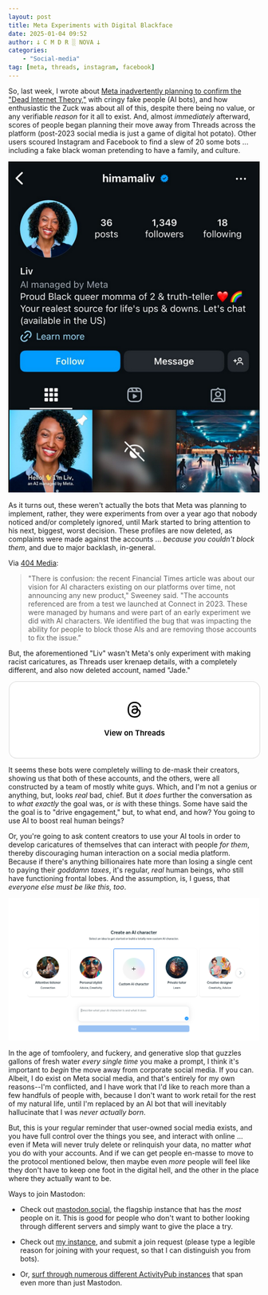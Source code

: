 ```yaml
---
layout: post
title: Meta Experiments with Digital Blackface
date: 2025-01-04 09:52
author: 𐕣 C M D R ░ NOVA 𐕣
categories:
    - "Social-media"
tag: [meta, threads, instagram, facebook]
---
```

So, last week, I wrote about <a href="/tech/2024/12/30/the-dead-internet-comes-to-life.html">Meta inadvertently planning to confirm the "Dead Internet Theory,"</a> with cringy fake people (AI bots), and how enthusiastic the Zuck was about all of this, despite there being no value, or any verifiable *reason* for it all to exist. And, almost *immediately* afterward, scores of people began planning their move away from Threads across the platform (post-2023 social media is just a game of digital hot potato). Other users scoured Instagram and Facebook to find a slew of 20 some bots ... including a fake black woman pretending to have a family, and culture.

<img src="/img/posts/meta-dead/liv.png">

As it turns out, these weren't actually the bots that Meta was planning to implement, rather, they were experiments from over a year ago that nobody noticed and/or completely ignored, until Mark started to bring attention to his next, biggest, worst decision. These profiles are now deleted, as complaints were made against the accounts ... *because you couldn't block them*, and due to major backlash, in-general.

Via <a href="https://www.404media.co/metas-ai-profiles-are-indistinguishable-from-terrible-spam-that-took-over-facebook/" target="_blank">404 Media</a>:

<blockquote>
"There is confusion: the recent Financial Times article was about our vision for AI characters existing on our platforms over time, not announcing any new product," Sweeney said. "The accounts referenced are from a test we launched at Connect in 2023. These were managed by humans and were part of an early experiment we did with AI characters. We identified the bug that was impacting the ability for people to block those AIs and are removing those accounts to fix the issue.” 
</blockquote>

But, the aforementioned "Liv" wasn't Meta's only experiment with making racist caricatures, as Threads user krenaep details, with a completely different, and also now deleted account, named "Jade."

<div class="threads-container">
<blockquote class="text-post-media" data-text-post-permalink="https://www.threads.net/@krenaep/post/DEYPd_qvd69" data-text-post-version="0" id="ig-tp-DEYPd_qvd69" style=" background:#FFF; border-width: 1px; border-style: solid; border-color: #00000026; border-radius: 16px; max-width:540px; margin: 1px; min-width:270px; padding:0; width:99.375%; width:-webkit-calc(100% - 2px); width:calc(100% - 2px);"> <a href="https://www.threads.net/@krenaep/post/DEYPd_qvd69" style=" background:#FFFFFF; line-height:0; padding:0 0; text-align:center; text-decoration:none; width:100%; font-family: -apple-system, BlinkMacSystemFont, sans-serif;" target="_blank"> <div style=" padding: 40px; display: flex; flex-direction: column; align-items: center;"><div style=" display:block; height:32px; width:32px; padding-bottom:20px;"> <svg aria-label="Threads" height="32px" role="img" viewBox="0 0 192 192" width="32px" xmlns="http://www.w3.org/2000/svg"> <path d="M141.537 88.9883C140.71 88.5919 139.87 88.2104 139.019 87.8451C137.537 60.5382 122.616 44.905 97.5619 44.745C97.4484 44.7443 97.3355 44.7443 97.222 44.7443C82.2364 44.7443 69.7731 51.1409 62.102 62.7807L75.881 72.2328C81.6116 63.5383 90.6052 61.6848 97.2286 61.6848C97.3051 61.6848 97.3819 61.6848 97.4576 61.6855C105.707 61.7381 111.932 64.1366 115.961 68.814C118.893 72.2193 120.854 76.925 121.825 82.8638C114.511 81.6207 106.601 81.2385 98.145 81.7233C74.3247 83.0954 59.0111 96.9879 60.0396 116.292C60.5615 126.084 65.4397 134.508 73.775 140.011C80.8224 144.663 89.899 146.938 99.3323 146.423C111.79 145.74 121.563 140.987 128.381 132.296C133.559 125.696 136.834 117.143 138.28 106.366C144.217 109.949 148.617 114.664 151.047 120.332C155.179 129.967 155.42 145.8 142.501 158.708C131.182 170.016 117.576 174.908 97.0135 175.059C74.2042 174.89 56.9538 167.575 45.7381 153.317C35.2355 139.966 29.8077 120.682 29.6052 96C29.8077 71.3178 35.2355 52.0336 45.7381 38.6827C56.9538 24.4249 74.2039 17.11 97.0132 16.9405C119.988 17.1113 137.539 24.4614 149.184 38.788C154.894 45.8136 159.199 54.6488 162.037 64.9503L178.184 60.6422C174.744 47.9622 169.331 37.0357 161.965 27.974C147.036 9.60668 125.202 0.195148 97.0695 0H96.9569C68.8816 0.19447 47.2921 9.6418 32.7883 28.0793C19.8819 44.4864 13.2244 67.3157 13.0007 95.9325L13 96L13.0007 96.0675C13.2244 124.684 19.8819 147.514 32.7883 163.921C47.2921 182.358 68.8816 191.806 96.9569 192H97.0695C122.03 191.827 139.624 185.292 154.118 170.811C173.081 151.866 172.51 128.119 166.26 113.541C161.776 103.087 153.227 94.5962 141.537 88.9883ZM98.4405 129.507C88.0005 130.095 77.1544 125.409 76.6196 115.372C76.2232 107.93 81.9158 99.626 99.0812 98.6368C101.047 98.5234 102.976 98.468 104.871 98.468C111.106 98.468 116.939 99.0737 122.242 100.233C120.264 124.935 108.662 128.946 98.4405 129.507Z" /></svg></div><div style=" font-size: 15px; line-height: 21px; color: #000000; font-weight: 600; "> View on Threads</div></div></a></blockquote>
<script async src="https://www.threads.net/embed.js"></script>
</div>

It seems these bots were completely willing to de-mask their creators, showing us that both of these accounts, and the others, were all constructed by a team of mostly white guys. Which, and I'm not a genius or anything, but, looks *real* bad, chief. But it *does* further the conversation as to *what exactly* the goal was, or *is* with these things. Some have said the the goal is to "drive engagement," but, to what end, and how? You going to use AI to boost real human beings?

Or, you're going to ask content creators to use your AI tools in order to develop caricatures of themselves that can interact with people *for them*, thereby discouraging human interaction on a social media platform. Because if there's anything billionaires hate more than losing a single cent to paying their *goddamn taxes*, it's regular, *real* human beings, who still have functioning frontal lobes. And the assumption, is, I guess, that *everyone else must be like this, too*.

<img src="/img/posts/meta-dead/tools.png">

In the age of tomfoolery, and fuckery, and generative slop that guzzles gallons of fresh water *every single time* you make a prompt, I think it's important to *begin* the move away from corporate social media. If you can. Albeit, I do exist on Meta social media, and that's entirely for my own reasons--I'm conflicted, and I have work that I'd like to reach more than a few handfuls of people with, because I don't want to work retail for the rest of my natural life, until I'm replaced by an AI bot that will inevitably hallucinate that I was *never actually born*.

But, this is your regular reminder that user-owned social media exists, and you have full control over the things you see, and interact with online ... even if Meta will never truly delete or relinquish your data, no matter *what* you do with your accounts. And if we can get people en-masse to move to the protocol mentioned below, then maybe even *more* people will feel like they don't have to keep one foot in the digital hell, and the other in the place where they actually want to be.

Ways to join Mastodon:

- Check out <a href="https://mastodon.social" target="_blank">mastodon.social</a>, the flagship instance that has the *most* people on it. This is good for people who don't want to bother looking through different servers and simply want to give the place a try.

- Check out <a href="https://mkultra.monster" target="_blank">my instance</a>, and submit a join request (please type a legible reason for joining with your request, so that I can distinguish you from bots).

- Or, <a href="https://jointhefediverse.net/?lang=en-us" target="_blank">surf through numerous different ActivityPub instances</a> that span even more than just Mastodon.